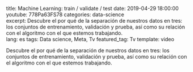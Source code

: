 title: Machine Learning: train / validate / test 
date: 2019-04-29 18:00:00
youtube: 778Pa63FS78
categories: data-science  
excerpt: Descubre el por qué de la separación de nuestros datos en tres: los conjuntos de entrenamiento, validación y prueba, así como su relación con el algoritmo con el que estemos trabajando.  
lang: es
tags: Data science, Meta, Tv
featured_tag: Tv
template: video

Descubre el por qué de la separación de nuestros datos en tres: los conjuntos de entrenamiento, validación y prueba, así como su relación con el algoritmo con el que estemos trabajando.
